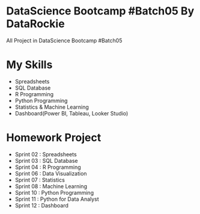 # DataScience Bootcamp #Batch05 By DataRockie
All Project in DataScience Bootcamp #Batch05

# My Skills
- Spreadsheets
- SQL Database
- R Programming
- Python Programming
- Statistics & Machine Learning
- Dashboard(Power BI, Tableau, Looker Studio)

# Homework Project
- Sprint 02 : Spreadsheets
- Sprint 03 : SQL Database
- Sprint 04 : R Programming
- Sprint 06 : Data Visualization
- Sprint 07 : Statistics
- Sprint 08 : Machine Learning
- Sprint 10 : Python Programming
- Sprint 11 : Python for Data Analyst
- Sprint 12 : Dashboard
